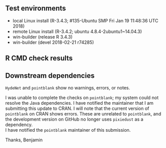 ## Test environments
* local Linux install (R-3.4.3; #135-Ubuntu SMP Fri Jan 19 11:48:36 UTC 2018)
* remote Linux install (R-3.4.2; ubuntu 4.8.4-2ubuntu1~14.04.3)
* win-builder (release R 3.4.3)
* win-builder (devel 2018-02-21 r74285)

## R CMD check results


## Downstream dependencies
`HydeNet` and `pointblank` show no warnings, errors, or notes.

I was unable to complete the checks on `pointblank`; my system could not 
resolve the Java dependencies.  I have notified the maintainer that I am 
submitting this update to CRAN. I will note that the current version of 
`pointblank` on CRAN shows errors. These are unrelated to `pointblank`, and
the development version on GitHub no longer uses `pixiedust` as a dependency.  
I have notified the `pointblank` maintainer of this submission.


Thanks,
Benjamin

